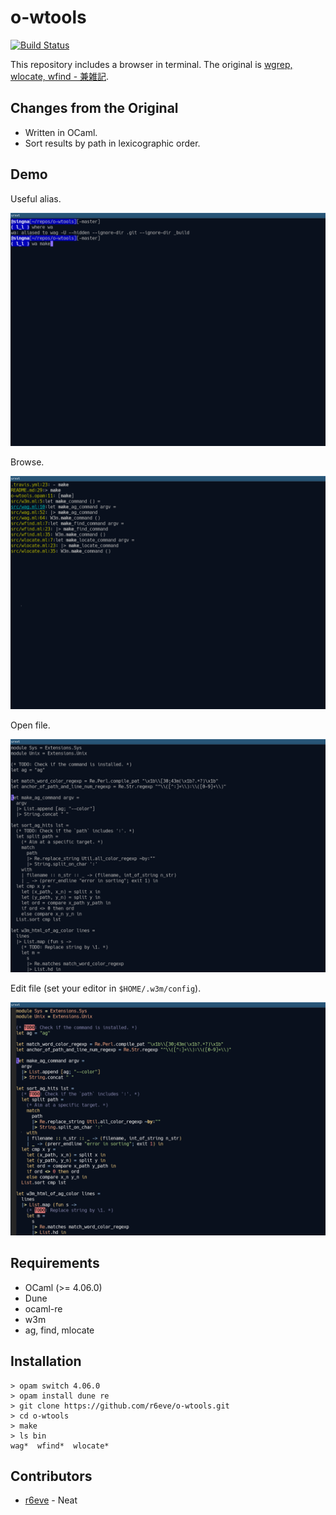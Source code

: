 o-wtools
========
[![Build Status][]][CI Results]

This repository includes a browser in terminal. The original is [wgrep, wlocate, wfind - 兼雑記][original].

## Changes from the Original

* Written in OCaml.
* Sort results by path in lexicographic order.

## Demo

Useful alias.

![fig1][]

Browse.

![fig2][]

Open file.

![fig3][]

Edit file (set your editor in `$HOME/.w3m/config`).

![fig4][]

## Requirements

* OCaml (>= 4.06.0)
* Dune
* ocaml-re
* w3m
* ag, find, mlocate

## Installation

```console
> opam switch 4.06.0
> opam install dune re
> git clone https://github.com/r6eve/o-wtools.git
> cd o-wtools
> make
> ls bin
wag*  wfind*  wlocate*
```

## Contributors

- [r6eve][] - Neat

[Build Status]: https://travis-ci.org/r6eve/o-wtools.svg?branch=master
[CI Results]: https://travis-ci.org/r6eve/o-wtools
[original]: http://shinh.hatenablog.com/entry/20070429/1177827792
[fig1]: https://raw.githubusercontent.com/r6eve/screenshots/master/o-wtools/fig1.png
[fig2]: https://raw.githubusercontent.com/r6eve/screenshots/master/o-wtools/fig2.png
[fig3]: https://raw.githubusercontent.com/r6eve/screenshots/master/o-wtools/fig3.png
[fig4]: https://raw.githubusercontent.com/r6eve/screenshots/master/o-wtools/fig4.png
[r6eve]: https://github.com/r6eve
